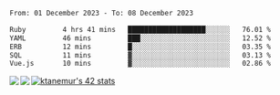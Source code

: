 <!--START_SECTION:waka-->

```txt
From: 01 December 2023 - To: 08 December 2023

Ruby         4 hrs 41 mins   ███████████████████░░░░░░   76.01 %
YAML         46 mins         ███░░░░░░░░░░░░░░░░░░░░░░   12.52 %
ERB          12 mins         █░░░░░░░░░░░░░░░░░░░░░░░░   03.35 %
SQL          11 mins         ▓░░░░░░░░░░░░░░░░░░░░░░░░   03.13 %
Vue.js       10 mins         ▓░░░░░░░░░░░░░░░░░░░░░░░░   02.86 %
```

<!--END_SECTION:waka-->
<a href="https://github.com/anuraghazra/github-readme-stats">
  <img align="left" src="https://github-readme-stats.vercel.app/api?username=Tanesan&count_private=true&show_icons=true" />
<img align="left" src="https://github-readme-stats.vercel.app/api/top-langs/?username=Tanesan" />
</a>

[![ktanemur's 42 stats](https://badge42.vercel.app/api/v2/cl1wslf6s002109l771rng2w8/stats?cursusId=21&coalitionId=62)](https://github.com/JaeSeoKim/badge42)
